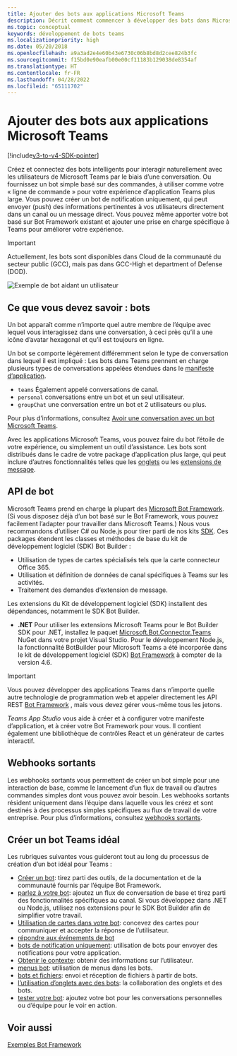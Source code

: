 ```yaml
---
title: Ajouter des bots aux applications Microsoft Teams
description: Décrit comment commencer à développer des bots dans Microsoft Teams
ms.topic: conceptual
keywords: développement de bots teams
ms.localizationpriority: high
ms.date: 05/20/2018
ms.openlocfilehash: a9a3ad2e4e60b43e6730c06b8bd8d2cee824b3fc
ms.sourcegitcommit: f15bd0e90eafb00e00cf11183b129038de8354af
ms.translationtype: HT
ms.contentlocale: fr-FR
ms.lasthandoff: 04/28/2022
ms.locfileid: "65111702"
---
```

# <a name="add-bots-to-microsoft-teams-apps"></a>Ajouter des bots aux applications Microsoft Teams

[!include[v3-to-v4-SDK-pointer](~/includes/v3-to-v4-pointer-bots.md)]

Créez et connectez des bots intelligents pour interagir naturellement avec les utilisateurs de Microsoft Teams par le biais d’une conversation. Ou fournissez un bot simple basé sur des commandes, à utiliser comme votre « ligne de commande » pour votre expérience d’application Teams plus large. Vous pouvez créer un bot de notification uniquement, qui peut envoyer (push) des informations pertinentes à vos utilisateurs directement dans un canal ou un message direct. Vous pouvez même apporter votre bot basé sur Bot Framework existant et ajouter une prise en charge spécifique à Teams pour améliorer votre expérience.

> [!IMPORTANT]
> Actuellement, les bots sont disponibles dans Cloud de la communauté du secteur public (GCC), mais pas dans GCC-High et department of Defense (DOD).

![Exemple de bot aidant un utilisateur](~/assets/images/bot_example.png)

## <a name="what-you-need-to-know-bots"></a>Ce que vous devez savoir : bots

Un bot apparaît comme n’importe quel autre membre de l’équipe avec lequel vous interagissez dans une conversation, à ceci près qu’il a une icône d’avatar hexagonal et qu’il est toujours en ligne.

Un bot se comporte légèrement différemment selon le type de conversation dans lequel il est impliqué : Les bots dans Teams prennent en charge plusieurs types de conversations appelées étendues dans le [manifeste d’application](~/resources/schema/manifest-schema.md).

* `teams` Également appelé conversations de canal.
* `personal` conversations entre un bot et un seul utilisateur.
* `groupChat` une conversation entre un bot et 2 utilisateurs ou plus.

Pour plus d’informations, consultez [Avoir une conversation avec un bot Microsoft Teams](~/resources/bot-v3/bot-conversations/bots-conversations.md).

Avec les applications Microsoft Teams, vous pouvez faire du bot l’étoile de votre expérience, ou simplement un outil d’assistance. Les bots sont distribués dans le cadre de votre package d’application plus large, qui peut inclure d’autres fonctionnalités telles que les [onglets](~/tabs/what-are-tabs.md) ou les [extensions de message](~/messaging-extensions/what-are-messaging-extensions.md).

## <a name="bot-apis"></a>API de bot

Microsoft Teams prend en charge la plupart des [Microsoft Bot Framework](https://dev.botframework.com/). (Si vous disposez déjà d’un bot basé sur le Bot Framework, vous pouvez facilement l’adapter pour travailler dans Microsoft Teams.) Nous vous recommandons d’utiliser C# ou Node.js pour tirer parti de nos kits [SDK](/microsoftteams/platform/#pivot=sdk-tools). Ces packages étendent les classes et méthodes de base du kit de développement logiciel (SDK) Bot Builder :

* Utilisation de types de cartes spécialisés tels que la carte connecteur Office 365.
* Utilisation et définition de données de canal spécifiques à Teams sur les activités.
* Traitement des demandes d’extension de message.

Les extensions du Kit de développement logiciel (SDK) installent des dépendances, notamment le SDK Bot Builder.

* **.NET** Pour utiliser les extensions Microsoft Teams pour le Bot Builder SDK pour .NET, installez le paquet [Microsoft.Bot.Connector.Teams](https://www.nuget.org/packages/Microsoft.Bot.Connector.Teams) NuGet dans votre projet Visual Studio. Pour le développement Node.js, la fonctionnalité BotBuilder pour Microsoft Teams a été incorporée dans le kit de développement logiciel (SDK) [Bot Framework](https://github.com/microsoft/botframework-sdk) à compter de la version 4.6.

> [!IMPORTANT]
> Vous pouvez développer des applications Teams dans n’importe quelle autre technologie de programmation web et appeler directement les API REST [Bot Framework](/bot-framework/rest-api/bot-framework-rest-overview) , mais vous devez gérer vous-même tous les jetons.

*Teams App Studio* vous aide à créer et à configurer votre manifeste d’application, et à créer votre Bot Framework pour vous. Il contient également une bibliothèque de contrôles React et un générateur de cartes interactif.

## <a name="outgoing-webhooks"></a>Webhooks sortants

Les webhooks sortants vous permettent de créer un bot simple pour une interaction de base, comme le lancement d’un flux de travail ou d’autres commandes simples dont vous pouvez avoir besoin. Les webhooks sortants résident uniquement dans l’équipe dans laquelle vous les créez et sont destinés à des processus simples spécifiques au flux de travail de votre entreprise. Pour plus d’informations, consultez [webhooks sortants](~/webhooks-and-connectors/how-to/add-outgoing-webhook.md).

## <a name="build-a-great-teams-bot"></a>Créer un bot Teams idéal

Les rubriques suivantes vous guideront tout au long du processus de création d’un bot idéal pour Teams :

* [Créer un bot](~/resources/bot-v3/bots-create.md): tirez parti des outils, de la documentation et de la communauté fournis par l’équipe Bot Framework.
* [parlez à votre bot](~/resources/bot-v3/bot-conversations/bots-conversations.md): ajoutez un flux de conversation de base et tirez parti des fonctionnalités spécifiques au canal. Si vous développez dans .NET ou Node.js, utilisez nos extensions pour le SDK Bot Builder afin de simplifier votre travail.
* [Utilisation de cartes dans votre bot](~/resources/bot-v3/bots-cards.md): concevez des cartes pour communiquer et accepter la réponse de l’utilisateur.
* [répondre aux événements de bot](~/resources/bot-v3/bots-notifications.md)
* [bots de notification uniquement](~/resources/bot-v3/bots-notification-only.md): utilisation de bots pour envoyer des notifications pour votre application.
* [Obtenir le contexte](~/resources/bot-v3/bots-context.md): obtenir des informations sur l’utilisateur.
* [menus bot](~/resources/bot-v3/bots-menus.md): utilisation de menus dans les bots.
* [bots et fichiers](~/resources/bot-v3/bots-files.md): envoi et réception de fichiers à partir de bots.
* [l’utilisation d’onglets avec des bots](~/resources/bot-v3/bots-with-tabs.md): la collaboration des onglets et des bots.
* [tester votre bot](~/resources/bot-v3/bots-test.md): ajoutez votre bot pour les conversations personnelles ou d’équipe pour le voir en action.

## <a name="see-also"></a>Voir aussi

[Exemples Bot Framework](https://github.com/Microsoft/BotBuilder-Samples/blob/master/README.md)
